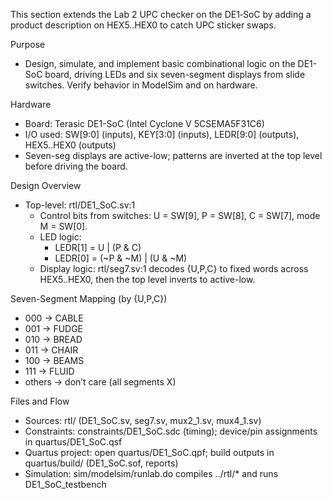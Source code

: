 This section extends the Lab 2 UPC checker on the DE1‑SoC by adding a product description
  on HEX5..HEX0 to catch UPC sticker swaps. 

Purpose

- Design, simulate, and implement basic combinational logic on the DE1-SoC board, driving LEDs and six seven-segment displays from slide switches. Verify behavior in ModelSim and on hardware.

Hardware

- Board: Terasic DE1-SoC (Intel Cyclone V 5CSEMA5F31C6)
- I/O used: SW[9:0] (inputs), KEY[3:0] (inputs), LEDR[9:0] (outputs), HEX5..HEX0 (outputs)
- Seven-seg displays are active-low; patterns are inverted at the top level before driving the board.

Design Overview

- Top-level: rtl/DE1_SoC.sv:1
  - Control bits from switches: U = SW[9], P = SW[8], C = SW[7], mode M = SW[0].
  - LED logic:
    - LEDR[1] = U | (P & C)
    - LEDR[0] = (~P & ~M) | (U & ~M)
  - Display logic: rtl/seg7.sv:1 decodes {U,P,C} to fixed words across HEX5..HEX0, then the top level inverts to active-low.

Seven-Segment Mapping (by {U,P,C})

- 000 → CABLE
- 001 → FUDGE
- 010 → BREAD
- 011 → CHAIR
- 100 → BEAMS
- 111 → FLUID
- others → don’t care (all segments X)

Files and Flow

- Sources: rtl/ (DE1_SoC.sv, seg7.sv, mux2_1.sv, mux4_1.sv)
- Constraints: constraints/DE1_SoC.sdc (timing); device/pin assignments in quartus/DE1_SoC.qsf
- Quartus project: open quartus/DE1_SoC.qpf; build outputs in quartus/build/ (DE1_SoC.sof, reports)
- Simulation: sim/modelsim/runlab.do compiles ../rtl/* and runs DE1_SoC_testbench

